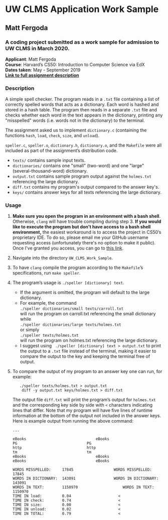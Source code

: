 
# UW CLMS Application Work Sample
## Matt Fergoda
### A coding project submitted as a work sample for admission to UW CLMS in March 2020.


**Applicant**: Matt Fergoda  
**Course**: Harvard’s CS50: Introduction to Computer Science via EdX  
**Dates taken**: May - September 2019  
[**Link to full assignment description**](https://docs.cs50.net/2019/x/psets/4/speller/hashtable/speller.html)  

### Description
A simple spell checker. The program reads in a `.txt` file containing a list of correctly spelled words that acts as a dictionary. Each word is hashed and stored in a hash table. The program then reads in a separate `.txt` file and checks whether each word in the text appears in the dictionary, printing any "misspelled" words (i.e. words not in the dictionary) to the terminal.  

The assignment asked us to implement `dictionary.c` (containing the functions `hash`, `load`, `check`, `size`, and `unload`).  

`speller.c`, `speller.o`, `dictionary.h`, `dictionary.o`, and the `Makefile` were all included as part of the assignment’s distribution code.  

* `texts/` contains sample input texts.  
* `dictionaries/` contains one "small" (two-word) and one "large" (several-thousand-word) dictionary.  
* `output.txt` contains sample program output against the `holmes.txt` referencing the large dictionary.   
* `diff.txt` contains my program's output compared to the answer key's.  
* `keys/` contains answer keys for all texts referencing the large dictionary.   
### Usage
1. **Make sure you open the program in an environment with a bash shell**. Otherwise, `clang` will have trouble compiling during step 3. **If you would like to execute the program but don't have access to a bash shell environment,** the easiest workaround is to access the project in CS50’s proprietary IDE. To do so, please email me your GitHub username requesting access (unfortunately there's no option to make it public). Once I've granted you access, you can go to [this link](https://ide.cs50.io/mattfergoda/ide).

2. Navigate into the directory `UW_CLMS_Work_Sample`.

3. To have `clang` compile the program according to the `Makefile`’s specifications, run `make speller`.

4. The program’s usage is `./speller [dictionary] text`.
    * If the argument is omitted, the program will default to the large dictionary.
    * For example, the command  
        ```./speller dictionaries/small texts/carroll.txt```   
    will run the program on carroll.txt referencing the small dictionary while  
        ```./speller dictionaries/large texts/holmes.txt```  
    or simply  
        ```./speller texts/holmes.txt```  
    will run the program on holmes.txt referencing the large dictionary.
    * I suggest using
   ``` ./speller [dictionary] text > output.txt```
    to print the output to a `.txt` file instead of the terminal, making it easier to compare the output to the key and keeping the terminal free of output.

5. To compare the output of my program to an answer key one can run, for example:
   ```
      ./speller texts/holmes.txt > output.txt
       diff -y output.txt keys/holmes.txt > diff.txt
    ```
    The output file `diff.txt` will print the program’s output for `holmes.txt` and the corresponding key side by side with `<` characters indicating lines that differ. Note that my program will have five lines of runtime information at the bottom of the output not included in the answer keys.  
    Here is example output from running the above command:
    ```
    ...
    
   eBooks								eBooks
   PG								PG
   http								http
   tm								tm
   eBooks								eBooks
   eBooks								eBooks

   WORDS MISSPELLED:     17845					WORDS MISSPELLED:     17845
   WORDS IN DICTIONARY:  143091					WORDS IN DICTIONARY:  143091
   WORDS IN TEXT:        1150970					WORDS IN TEXT:        1150970
   TIME IN load:         0.04				      <
   TIME IN check:        0.74				      <
   TIME IN size:         0.00				      <
   TIME IN unload:       0.02				      <
   TIME IN TOTAL:        0.79				      <
   ```

